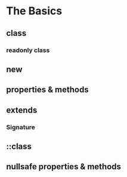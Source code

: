 # The Basics
## class
### readonly class
## new
## properties & methods
## extends
### Signature
## ::class
## nullsafe properties & methods
